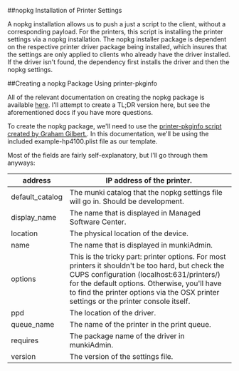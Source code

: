 ##nopkg Installation of Printer Settings

A nopkg installation allows us to push a just a script to the client, without a corresponding payload. For the printers, this script is installing the printer settings via a nopkg installation. The nopkg installer package is dependent on the respective printer driver package being installed, which insures that the settings are only applied to clients who already have the driver installed. If the driver isn't found, the dependency first installs the driver and then the nopkg settings.

##Creating a nopkg Package Using printer-pkginfo

All of the relevant documentation on creating the nopkg package is available [here](https://github.com/munki/munki/wiki/Managing-Printers-With-Munki). I'll attempt to create a TL;DR version here, but see the aforementioned docs if you have more questions.

To create the nopkg package, we'll need to use the [printer-pkginfo script created by Graham Gilbert.](https://github.com/grahamgilbert/printer-pkginfo). In this documentation, we'll be using the included example-hp4100.plist file as our template.

Most of the fields are fairly self-explanatory, but I'll go through them anyways:

| address         | IP address of the printer.                                                                                                                                                                                                                                                               |
|-----------------|------------------------------------------------------------------------------------------------------------------------------------------------------------------------------------------------------------------------------------------------------------------------------------------|
| default_catalog | The munki catalog that the nopkg settings file will go in. Should be development.                                                                                                                                                                                                        |
| display_name    | The name that is displayed in Managed Software Center.                                                                                                                                                                                                                                   |
| location        | The physical location of the device.                                                                                                                                                                                                                                                     |
| name            | The name that is displayed in munkiAdmin.                                                                                                                                                                                                                                                |
| options         | This is the tricky part: printer options. For most printers it shouldn't be too hard, but check the CUPS configuration (localhost:631/printers/) for the default options. Otherwise, you'll have to find the printer options via the OSX printer settings or the printer console itself. |
| ppd             | The location of the driver.                                                                                                                                                                                                                                                              |
| queue_name      | The name of the printer in the print queue.                                                                                                                                                                                                                                              |
| requires        | The package name of the driver in munkiAdmin.                                                                                                                                                                                                                                            |
| version         | The version of the settings file.                                                                                                                                                                                                                                                        |
